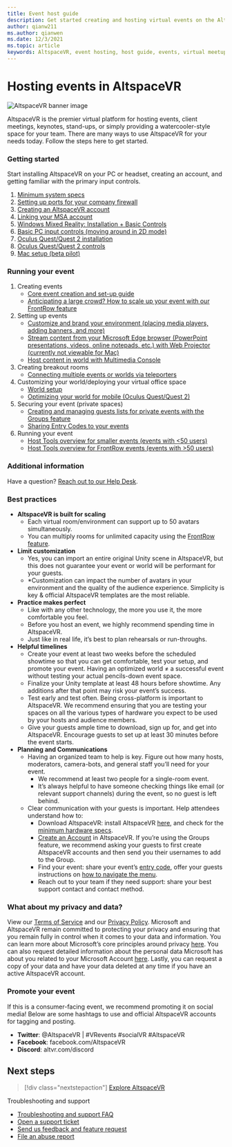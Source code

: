 ```yaml
---
title: Event host guide
description: Get started creating and hosting virtual events on the AltspaceVR platform.
author: qianw211    
ms.author: qianwen
ms.date: 12/3/2021
ms.topic: article
keywords: AltspaceVR, event hosting, host guide, events, virtual meetup, virtual reality meetup, VR meetup, virtual reality platforms, VR platform, immersive virtual events, immersive VR events, virtual reality events, VR events, VR world-building, immersive VR experience, social VR, social VR platform, VR event hosting, social virtual reality, virtual reality event hosting
---
```


# Hosting events in AltspaceVR

![AltspaceVR banner image](images/altspace-vr-banner.png)

AltspaceVR is the premier virtual platform for hosting events, client meetings, keynotes, stand-ups, or simply providing a watercooler-style space for your team. There are many ways to use AltspaceVR for your needs today. Follow the steps here to get started.

### Getting started

Start installing AltspaceVR on your PC or headset, creating an account, and getting familiar with the primary input controls.

1. [Minimum system specs](../getting-started/system-requirements.md)
1. [Setting up ports for your company firewall](../faqs/altspacevr-app-faq.md#if-youre-trying-to-launch-altspacevr-for-the-first-time)
1. [Creating an AltspaceVR account](../getting-started/creating-and-linking-accounts.md)
1. [Linking your MSA account](../getting-started/creating-and-linking-accounts.md)
1. [Windows Mixed Reality: Installation + Basic Controls](../getting-started/wmr-controls.md)
1. [Basic PC input controls (moving around in 2D mode)](../getting-started/avatar-controls.md)
1. [Oculus Quest/Quest 2 installation](../getting-started/oculus-installation.md)
1. [Oculus Quest/Quest 2 controls](../getting-started/oculus-controls.md)
1. [Mac setup (beta pilot)](https://altvr.com/altspacevr-mac/)

### Running your event

1. Creating events
    - [Core event creation and set-up guide](../tutorials/creating-an-event.md)
    - [Anticipating a large crowd? How to scale up your event with our FrontRow feature](../faqs/scaling-audiences.md)
1. Setting up events
    - [Customize and brand your environment (placing media players, adding banners, and more)](../world-building/world-editor-getting-started.md)
    - [Stream content from your Microsoft Edge browser (PowerPoint presentations, videos, online notepads, etc.) with Web Projector (currently not viewable for Mac)](../tutorials/web-projector-streaming.md)
    - [Host content in world with Multimedia Console](../tutorials/multimedia-console.md)
1. Creating breakout rooms
    - [Connecting multiple events or worlds via teleporters](../tutorials/teleporting.md)
1. Customizing your world/deploying your virtual office space
    - [World setup](../world-building/managing-worlds.md)
    - [Optimizing your world for mobile (Oculus Quest/Quest 2)](../world-building/improving-performance.md)
1. Securing your event (private spaces)
    - [Creating and managing guests lists for private events with the Groups feature](../tutorials/group-features.md)
    - [Sharing Entry Codes to your events](../community/exploring-title-screen.md#entry-code)
1. Running your event
    - [Host Tools overview for smaller events (events with <50 users)](../tutorials/host-tools-overview.md)
    - [Host Tools overview for FrontRow events (events with >50 users)](../tutorials/host-tools-for-events.md)

### Additional information

Have a question? [Reach out to our Help Desk](https://help.altvr.com/hc/requests/new).

### Best practices

- **AltspaceVR is built for scaling**
  - Each virtual room/environment can support up to 50 avatars simultaneously.
  - You can multiply rooms for unlimited capacity using the [FrontRow feature](/windows/mixed-reality/altspace-vr/faqs/scaling-audiences).
- **Limit customization**
  - Yes, you can import an entire original Unity scene in AltspaceVR, but this does not guarantee your event or world will be performant for your guests.
  - *Customization can impact the number of avatars in your environment and the quality of the audience experience. Simplicity is key & official AltspaceVR templates are the most reliable.
- **Practice makes perfect**
  - Like with any other technology, the more you use it, the more comfortable you feel.
  - Before you host an event, we highly recommend spending time in AltspaceVR.
  - Just like in real life, it’s best to plan rehearsals or run-throughs.
- **Helpful timelines**
  - Create your event at least two weeks before the scheduled showtime so that you can get comfortable, test your setup, and promote your event. Having an optimized world ≠ a successful event without testing your actual pencils-down event space.
  - Finalize your Unity template at least 48 hours before showtime. Any additions after that point may risk your event’s success.
  - Test early and test often. Being cross-platform is important to AltspaceVR. We recommend ensuring that you are testing your spaces on all the various types of hardware you expect to be used by your hosts and audience members.
  - Give your guests ample time to download, sign up for, and get into AltspaceVR. Encourage guests to set up at least 30 minutes before the event starts.
- **Planning and Communications**
  - Having an organized team to help is key. Figure out how many hosts, moderators, camera-bots, and general staff you’ll need for your event.
    - We recommend at least two people for a single-room event.
    - It’s always helpful to have someone checking things like email (or relevant support channels) during the event, so no guest is left behind.
  - Clear communication with your guests is important. Help attendees understand how to:
    - Download AltspaceVR: install AltspaceVR [here](https://altvr.com/get-altspacevr/), and check for the [minimum hardware specs](/windows/mixed-reality/altspace-vr/getting-started/system-requirements).
    - [Create an Account](beginners-guide.md#creating-accounts) in AltspaceVR. If you’re using the Groups feature, we recommend asking your guests to first create AltspaceVR accounts and then send you their usernames to add to the Group.
    - Find your event: share your event’s [entry code](beginners-guide.md#entry-codes), offer your guests instructions on [how to navigate the menu](beginners-guide.md#main-menu).
    - Reach out to your team if they need support: share your best support contact and contact method.

### What about my privacy and data?

View our [Terms of Service](../community/terms-of-service.md) and our [Privacy Policy](https://privacy.microsoft.com/privacystatement). Microsoft and AltspaceVR remain committed to protecting your privacy and ensuring that you remain fully in control when it comes to your data and information. You can learn more about Microsoft’s core principles around privacy [here](https://privacy.microsoft.com/). You can also request detailed information about the personal data Microsoft has about you related to your Microsoft Account [here](https://www.microsoft.com/concern/privacyrequest-msa). Lastly, you can request a copy of your data and have your data deleted at any time if you have an active AltspaceVR account.

### Promote your event

If this is a consumer-facing event, we recommend promoting it on social media! Below are some hashtags to use and official AltspaceVR accounts for tagging and posting.

- **Twitter**: @AltspaceVR | #VRevents #socialVR #AltspaceVR
- **Facebook**: facebook.com/AltspaceVR
- **Discord**: altvr.com/discord

## Next steps

   > [!div class="nextstepaction"]
   > [Explore AltspaceVR](../explore/beginners-guide.md)

Troubleshooting and support
* [Troubleshooting and support FAQ](/windows/mixed-reality/altspace-vr/faqs/audio-faq)
* [Open a support ticket](/windows/mixed-reality/altspace-vr/community/open-support-ticket)
* [Send us feedback and feature request](/windows/mixed-reality/altspace-vr/community/feature-requests)
* [File an abuse report](/windows/mixed-reality/altspace-vr/community/filing-abuse-reports)